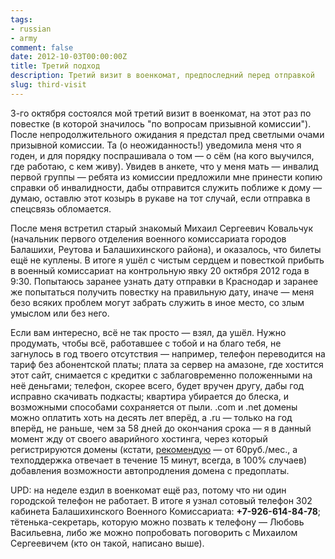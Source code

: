 ```yaml
---
tags:
- russian
- army
comment: false
date: 2012-10-03T00:00:00Z
title: Третий подход
description: Третий визит в военкомат, предпоследний перед отправкой
slug: third-visit
---
```


3-го октября состоялся мой третий визит в военкомат, на этот раз по повестке (в которой значилось "по вопросам призывной комиссии"). После непродолжительного ожидания я предстал пред светлыми очами призывной комиссии. Та (о неожиданность!) уведомила меня что я годен, и для порядку поспрашивала о том — о сём (на кого выучился, где работаю, с кем живу). Увидев в анкете, что у меня мать — инвалид первой группы — ребята из комиссии предложили мне принести копию справки об инвалидности, дабы отправится служить поближе к дому — думаю, оставлю этот козырь в рукаве на тот случай, если отправка в спецсвязь обломается.

<!--more-->

После меня встретил старый знакомый Михаил Сергеевич Ковальчук (начальник первого отделения военного комиссариата городов Балашихи, Реутова и Балашихинского района), и оказалось, что билеты ещё не куплены. В итоге я ушёл с чистым сердцем и повесткой прибыть в военный комиссариат на контрольную явку 20 октября 2012 года в 9:30. Попытаюсь заранее узнать дату отправки в Краснодар и заранее же попытаться получить повестку на правильную дату, иначе — меня безо всяких проблем могут забрать служить в иное место, со злым умыслом или без него.

Если вам интересно, всё не так просто — взял, да ушёл. Нужно продумать, чтобы всё, работавшее с тобой и на благо тебя, не загнулось в год твоего отсутствия — например, телефон переводится на тариф без абонентской платы; плата за сервер на амазоне, где хостится этот сайт, снимается с кредитки с заблаговременно положенными на неё деньгами; телефон, скорее всего, будет вручен другу, дабы год исправно скачивать подкасты; квартира убирается до блеска, и возможными способами сохраняется от пыли. .com и .net домены можно оплатить хоть на десять лет вперёд, а .ru — только на год вперёд, не раньше, чем за 58 дней до окончания срока — я в данный момент жду от своего аварийного хостинга, через который регистрируются домены (кстати, [рекомендую](https://order.best-hoster.ru/host.php?uid=6084) — от 60руб./мес., а техподдержка отвечает в течение 15 минут, всегда, в 100% случаев) добавления возможности автопродления домена с предоплаты.

UPD: на неделе ездил в военкомат ещё раз, потому что ни один городской телефон не работает. В итоге я узнал сотовый телефон 302 кабинета Балашихинского Военного Комиссариата: **+7-926-614-84-78**; тётенька-секретарь, которую можно позвать к телефону — Любовь Васильевна, либо же можно попробовать поговорить с Михаилом Сергеевичем (кто он такой, написано выше).
